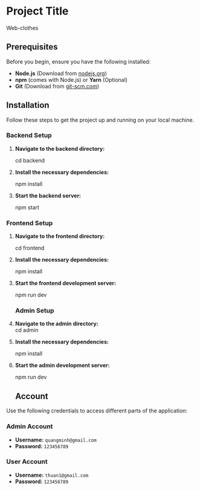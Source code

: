 # Project Title

Web-clothes

## Prerequisites

Before you begin, ensure you have the following installed:

- **Node.js** (Download from [nodejs.org](https://nodejs.org/))
- **npm** (comes with Node.js) or **Yarn** (Optional)
- **Git** (Download from [git-scm.com](https://git-scm.com/))

## Installation

Follow these steps to get the project up and running on your local machine.

### Backend Setup

1. **Navigate to the backend directory:**
   
    cd backend
2. **Install the necessary dependencies:**

   npm install
3. **Start the backend server:**

   npm start
### Frontend Setup

1. **Navigate to the frontend directory:**
   
    cd frontend
2. **Install the necessary dependencies:**

   npm install
3. **Start the frontend development server:**

   npm run dev

   ### Admin Setup

1. **Navigate to the admin directory:**  
    cd admin
2. **Install the necessary dependencies:**

   npm install
3. **Start the admin development server:**

   npm run dev
   ## Account

Use the following credentials to access different parts of the application:

### Admin Account

- **Username:** `quangminh@gmail.com`
- **Password:** `123456789`

### User Account

- **Username:** `thuan1@gmail.com`
- **Password:** `123456789`
